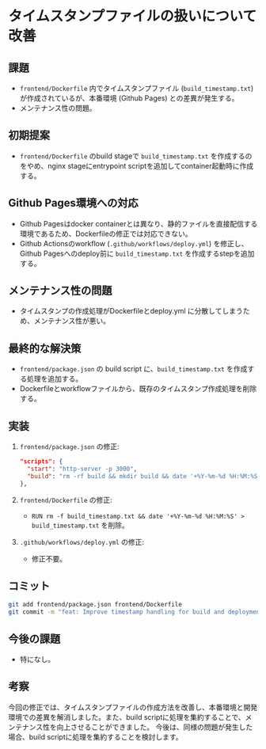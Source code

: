 # タイムスタンプファイルの扱いについて改善

## 課題

*   `frontend/Dockerfile` 内でタイムスタンプファイル (`build_timestamp.txt`) が作成されているが、本番環境 (Github Pages) との差異が発生する。
*   メンテナンス性の問題。

## 初期提案

*   `frontend/Dockerfile` のbuild stageで `build_timestamp.txt` を作成するのをやめ、nginx stageにentrypoint scriptを追加してcontainer起動時に作成する。

## Github Pages環境への対応

*   Github Pagesはdocker containerとは異なり、静的ファイルを直接配信する環境であるため、Dockerfileの修正では対応できない。
*   Github Actionsのworkflow (`.github/workflows/deploy.yml`) を修正し、Github Pagesへのdeploy前に `build_timestamp.txt` を作成するstepを追加する。

## メンテナンス性の問題

*   タイムスタンプの作成処理がDockerfileとdeploy.yml に分散してしまうため、メンテナンス性が悪い。

## 最終的な解決策

*   `frontend/package.json` の build script に、`build_timestamp.txt` を作成する処理を追加する。
*   Dockerfileとworkflowファイルから、既存のタイムスタンプ作成処理を削除する。

## 実装

1.  `frontend/package.json` の修正:

    ```json
    "scripts": {
      "start": "http-server -p 3000",
      "build": "rm -rf build && mkdir build && date '+%Y-%m-%d %H:%M:%S' > build_timestamp.txt && cp *.html build/ && cp *.css build/ && cp *.js build/ && cp build_timestamp.txt build/ || { echo 'Build failed'; exit 1; }"
    },
    ```

2.  `frontend/Dockerfile` の修正:

    *   `RUN rm -f build_timestamp.txt && date '+%Y-%m-%d %H:%M:%S' > build_timestamp.txt` を削除。

3.  `.github/workflows/deploy.yml` の修正:

    *   修正不要。

## コミット

```bash
git add frontend/package.json frontend/Dockerfile
git commit -m "feat: Improve timestamp handling for build and deployment"
```

## 今後の課題

*   特になし。

## 考察

今回の修正では、タイムスタンプファイルの作成方法を改善し、本番環境と開発環境での差異を解消しました。また、build scriptに処理を集約することで、メンテナンス性を向上させることができました。
今後は、同様の問題が発生した場合、build scriptに処理を集約することを検討します。
